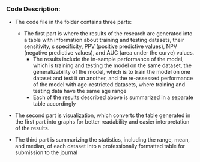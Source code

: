 ### Code Description:
 - The code file in the folder contains three parts:
   
   - The first part is where the results of the research are generated into a table with information about training and testing datasets, their sensitivity, s
     specificity, PPV (positive predictive values), NPV (negative predictive values), and AUC (area under the curve) values.
     - The results include the in-sample performance of the model, which is training and testing the model on the same dataset, the generalizability of the model,
       which is to train the model on one dataset and test it on another, and the re-assessed performance of the model with age-restricted datasets, where training and testing data have the same age range
     - Each of the results described above is summarized in a separate table accordingly
    
  - The second part is visualization, which converts the table generated in the first part into graphs for better readability and easier interpretation of the results.

  - The third part is summarizing the statistics, including the range, mean, and median, of each dataset into a professionally formatted table for submission to the journal
       
